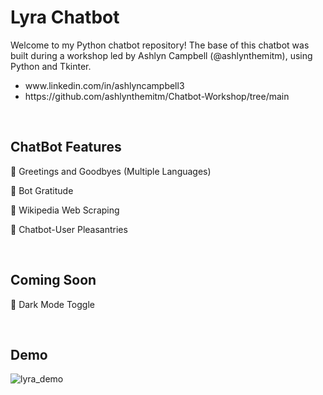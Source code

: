 <h1>Lyra Chatbot</h1>
<p>Welcome to my Python chatbot repository! The base of this chatbot was built during a workshop led by Ashlyn Campbell (@ashlynthemitm), using Python and Tkinter.</p>

<ul>
<li>www.linkedin.com/in/ashlyncampbell3</li>
<li>https://github.com/ashlynthemitm/Chatbot-Workshop/tree/main</li>
</ul>

<br>
<h2>ChatBot Features</h2>
<p>🩷 Greetings and Goodbyes (Multiple Languages)</p>
<p>🩷 Bot Gratitude</p>
<p>🩷 Wikipedia Web Scraping</p>
<p>🩷 Chatbot-User Pleasantries</p>

<br>
<h2>Coming Soon</h2>
<p>🖤 Dark Mode Toggle</p>

<br>
<h2>Demo</h2>

![lyra_demo](https://github.com/eden-amari/LyraChatBot/assets/121753525/e7c0133b-b19c-461f-941a-6364d5cebdf3)

